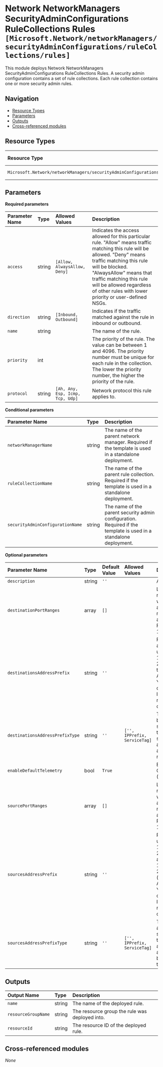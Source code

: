 # Network NetworkManagers SecurityAdminConfigurations RuleCollections Rules `[Microsoft.Network/networkManagers/securityAdminConfigurations/ruleCollections/rules]`

This module deploys Network NetworkManagers SecurityAdminConfigurations RuleCollections Rules.
A security admin configuration contains a set of rule collections. Each rule collection contains one or more security admin rules.

## Navigation

- [Resource Types](#Resource-Types)
- [Parameters](#Parameters)
- [Outputs](#Outputs)
- [Cross-referenced modules](#Cross-referenced-modules)

## Resource Types

| Resource Type | API Version |
| :-- | :-- |
| `Microsoft.Network/networkManagers/securityAdminConfigurations/ruleCollections/rules` | [2022-07-01](https://docs.microsoft.com/en-us/azure/templates/Microsoft.Network/2022-07-01/networkManagers/securityAdminConfigurations/ruleCollections/rules) |

## Parameters

**Required parameters**

| Parameter Name | Type | Allowed Values | Description |
| :-- | :-- | :-- | :-- |
| `access` | string | `[Allow, AlwaysAllow, Deny]` | Indicates the access allowed for this particular rule. "Allow" means traffic matching this rule will be allowed. "Deny" means traffic matching this rule will be blocked. "AlwaysAllow" means that traffic matching this rule will be allowed regardless of other rules with lower priority or user-defined NSGs. |
| `direction` | string | `[Inbound, Outbound]` | Indicates if the traffic matched against the rule in inbound or outbound. |
| `name` | string |  | The name of the rule. |
| `priority` | int |  | The priority of the rule. The value can be between 1 and 4096. The priority number must be unique for each rule in the collection. The lower the priority number, the higher the priority of the rule. |
| `protocol` | string | `[Ah, Any, Esp, Icmp, Tcp, Udp]` | Network protocol this rule applies to. |

**Conditional parameters**

| Parameter Name | Type | Description |
| :-- | :-- | :-- |
| `networkManagerName` | string | The name of the parent network manager. Required if the template is used in a standalone deployment. |
| `ruleCollectionName` | string | The name of the parent rule collection. Required if the template is used in a standalone deployment. |
| `securityAdminConfigurationName` | string | The name of the parent security admin configuration. Required if the template is used in a standalone deployment. |

**Optional parameters**

| Parameter Name | Type | Default Value | Allowed Values | Description |
| :-- | :-- | :-- | :-- | :-- |
| `description` | string | `''` |  | A description of the rule. |
| `destinationPortRanges` | array | `[]` |  | List of destination port ranges. This specifies on which ports traffic will be allowed or denied by this rule. Provide an (*) to allow traffic on any port. Port ranges are between 1-65535. |
| `destinationsAddressPrefix` | string | `''` |  | Provide the destination address prefix range using CIDR notation (e.g. 192.168.99.0/24 or 2001:1234::/64), or a service tag (e.g. AppService.WestEurope). You can also provide a comma-separated list of IP addresses or address ranges using either IPv4 or IPv6. |
| `destinationsAddressPrefixType` | string | `''` | `['', IPPrefix, ServiceTag]` | The destination filter can be an IP Address or a service tag. It specifies the outgoing traffic for a specific destination IP address range that will be allowed or denied by this rule. |
| `enableDefaultTelemetry` | bool | `True` |  | Enable telemetry via a Globally Unique Identifier (GUID). |
| `sourcePortRanges` | array | `[]` |  | List of destination port ranges. This specifies on which ports traffic will be allowed or denied by this rule. Provide an (*) to allow traffic on any port. Port ranges are between 1-65535. |
| `sourcesAddressPrefix` | string | `''` |  | Provide an address range using CIDR notation (e.g. 192.168.99.0/24 or 2001:1234::/64), or an IP address (e.g. 192.168.99.0 or 2001:1234::), or a service tag (e.g. AppService.WestEurope). You can also provide a comma-separated list of IP addresses or address ranges using either IPv4 or IPv6. |
| `sourcesAddressPrefixType` | string | `''` | `['', IPPrefix, ServiceTag]` | The source filter can be an IP Address or a service tag. It specifies the incoming traffic from a specific source IP addresses range that will be allowed or denied by this rule. |


## Outputs

| Output Name | Type | Description |
| :-- | :-- | :-- |
| `name` | string | The name of the deployed rule. |
| `resourceGroupName` | string | The resource group the rule was deployed into. |
| `resourceId` | string | The resource ID of the deployed rule. |

## Cross-referenced modules

_None_
